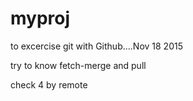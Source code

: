 # myproj
to excercise git with Github....Nov 18 2015

try to know fetch-merge and pull

check 4 by remote
